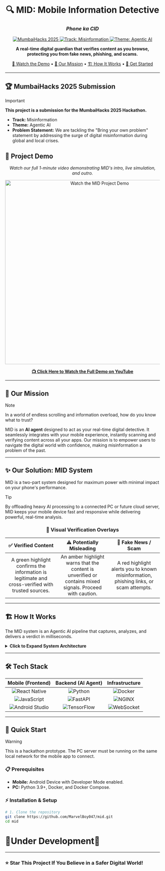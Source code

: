 <div align="center">

# 🔍 MID: Mobile Information Detective
### *Phone ka CID*

<a href="https://mumbaihacks25-round1.devfolio.co/">
  <img src="https://img.shields.io/badge/MumbaiHacks-2025-blue?style=for-the-badge&logo=devfolio" alt="MumbaiHacks 2025">
</a>
<a href="#-our-solution-mid-system">
  <img src="https://img.shields.io/badge/Track-Misinformation-brightgreen?style=for-the-badge" alt="Track: Misinformation">
</a>
<a href="#-tech-stack">
  <img src="https://img.shields.io/badge/Theme-Agentic_AI-blueviolet?style=for-the-badge" alt="Theme: Agentic AI">
</a>

**A real-time digital guardian that verifies content as you browse, protecting you from fake news, phishing, and scams.**

[🎥 Watch the Demo](#-project-demo) • [🎯 Our Mission](#-our-mission) • [🏗️ How It Works](#-how-it-works) • [🚀 Get Started](#-quick-start)

---

</div>

## 🏆 MumbaiHacks 2025 Submission

> [!IMPORTANT]  
> **This project is a submission for the MumbaiHacks 2025 Hackathon.**
> - **Track:** Misinformation
> - **Theme:** Agentic AI
> - **Problem Statement:** We are tackling the "Bring your own problem" statement by addressing the surge of digital misinformation during global and local crises.

## 🎥 Project Demo

<div align="center">

*Watch our full 1-minute video demonstrating MID's intro, live simulation, and outro.*

<a href="https://youtu.be/-xtTK0K-Rbc?si=0JiC4JhXlkOmTbAS" target="_blank">
  <img src="https://img.youtube.com/vi/-xtTK0K-Rbc/0.jpg" alt="Watch the MID Project Demo" width="600"/>
</a>

<a href="https://youtu.be/-xtTK0K-Rbc?si=0JiC4JhXlkOmTbAS" target="_blank"><strong>📺 Click Here to Watch the Full Demo on YouTube</strong></a>

</div>

---

## 🎯 Our Mission

> [!NOTE]  
> In a world of endless scrolling and information overload, how do you know what to trust?

MID is an **AI agent** designed to act as your real-time digital detective. It seamlessly integrates with your mobile experience, instantly scanning and verifying content across all your apps. Our mission is to empower users to navigate the digital world with confidence, making misinformation a problem of the past.

---

## ✨ Our Solution: MID System

MID is a two-part system designed for maximum power with minimal impact on your phone's performance.

> [!TIP]
> By offloading heavy AI processing to a connected PC or future cloud server, MID keeps your mobile device fast and responsive while delivering powerful, real-time analysis.

<div align="center">

### 🎨 Visual Verification Overlays

<table>
<thead>
  <tr>
    <th width="33%" align="center">✅ Verified Content</th>
    <th width="33%" align="center">⚠️ Potentially Misleading</th>
    <th width="33%" align="center">🚨 Fake News / Scam</th>
  </tr>
</thead>
<tbody>
  <tr>
    <td align="center">A green highlight confirms the information is legitimate and cross-verified with trusted sources.</td>
    <td align="center">An amber highlight warns that the content is unverified or contains mixed signals. Proceed with caution.</td>
    <td align="center">A red highlight alerts you to known misinformation, phishing links, or scam attempts.</td>
  </tr>
</tbody>
</table>

</div>

---

## 🏗️ How It Works

The MID system is an Agentic AI pipeline that captures, analyzes, and delivers a verdict in milliseconds.

<details>
<summary><b>Click to Expand System Architecture</b></summary>

```mermaid
graph TD
    A[📱 Mobile App: Content Capture] -->|Encrypted Snippet| B(🖥️ PC Backend);
    B --> C{🧠 Agentic AI Core};
    C -->|Analyze Text/Image| D[🤖 ML Models];
    C -->|Cross-Reference| E[📚 Knowledge Base];
    D --> F[⚖️ Decision Engine];
    E --> F;
    F -->|Instant Verdict| A;
    A --> G[🎯 Renders Visual Overlay];
```
</details>

---

## 🛠️ Tech Stack

<div align="center">

| Mobile (Frontend) | Backend (AI Agent) | Infrastructure |
| :---: | :---: | :---: |
| <img src="https://img.shields.io/badge/React_Native-20232A?style=for-the-badge&logo=react&logoColor=61DAFB" alt="React Native"> | <img src="https://img.shields.io/badge/Python-3776AB?style=for-the-badge&logo=python&logoColor=white" alt="Python"> | <img src="https://img.shields.io/badge/Docker-2496ED?style=for-the-badge&logo=docker&logoColor=white" alt="Docker"> |
| <img src="https://img.shields.io/badge/JavaScript-F7DF1E?style=for-the-badge&logo=javascript&logoColor=black" alt="JavaScript"> | <img src="https://img.shields.io/badge/FastAPI-005571?style=for-the-badge&logo=fastapi" alt="FastAPI"> | <img src="https://img.shields.io/badge/NGINX-009639?style=for-the-badge&logo=nginx&logoColor=white" alt="NGINX"> |
| <img src="https://img.shields.io/badge/Android_Studio-3DDC84?style=for-the-badge&logo=android-studio&logoColor=white" alt="Android Studio"> | <img src="https://img.shields.io/badge/TensorFlow-FF6F00?style=for-the-badge&logo=TensorFlow&logoColor=white" alt="TensorFlow"> | <img src="https://img.shields.io/badge/WebSocket-010101?style=for-the-badge&logo=socket.io" alt="WebSocket"> |

</div>

---

## 🚀 Quick Start

> [!WARNING]  
> This is a hackathon prototype. The PC server must be running on the same local network for the mobile app to connect.

### 📋 Prerequisites
- **Mobile:** Android Device with Developer Mode enabled.
- **PC:** Python 3.9+, Docker, and Docker Compose.

### ⚡ Installation & Setup

```bash
# 1. Clone the repository
git clone https://github.com/MarvelBoy047/mid.git
cd mid
```
# 🚧Under Development🚧
---
### ⭐ Star This Project If You Believe in a Safer Digital World!
